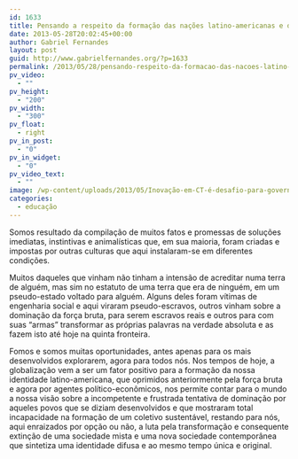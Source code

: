 ```yaml
---
id: 1633
title: Pensando a respeito da formação das nações latino-americanas e da construção de uma possível identidade latino-americana
date: 2013-05-28T20:02:45+00:00
author: Gabriel Fernandes
layout: post
guid: http://www.gabrielfernandes.org/?p=1633
permalink: /2013/05/28/pensando-respeito-da-formacao-das-nacoes-latino-americanas-da-construcao-de-uma-possivel-identidade-latino-americana/
pv_video:
  - ""
pv_height:
  - "200"
pv_width:
  - "300"
pv_float:
  - right
pv_in_post:
  - "0"
pv_in_widget:
  - "0"
pv_video_text:
  - ""
image: /wp-content/uploads/2013/05/Inovação-em-CT-é-desafio-para-governos-latino-americanos.jpg
categories:
  - educação
---
```

Somos resultado da compilação de muitos fatos e promessas de soluções imediatas, instintivas e animalísticas que, em sua maioria, foram criadas e impostas por outras culturas que aqui instalaram-se em diferentes condições.

Muitos daqueles que vinham não tinham a intensão de acreditar numa terra de alguém, mas sim no estatuto de uma terra que era de ninguém, em um pseudo-estado voltado para alguém. Alguns deles foram vítimas de engenharia social e aqui viraram pseudo-escravos, <!--more [CONTINUAR LENDO]--> outros vinham sobre a dominação da força bruta, para serem escravos reais e outros para com suas “armas” transformar as próprias palavras na verdade absoluta e as fazem isto até hoje na quinta fronteira.

Fomos e somos muitas oportunidades, antes apenas para os mais desenvolvidos explorarem, agora para todos nós. Nos tempos de hoje, a globalização vem a ser um fator positivo para a formação da nossa identidade latino-americana, que oprimidos anteriormente pela força bruta e agora por agentes político-econômicos, nos permite contar para o mundo a nossa visão sobre a incompetente e frustrada tentativa de dominação por aqueles povos que se diziam desenvolvidos e que mostraram total incapacidade na formação de um coletivo sustentável, restando para nós, aqui enraizados por opção ou não, a luta pela transformação e consequente extinção de uma sociedade mista e uma nova sociedade contemporânea que sintetiza uma identidade difusa e ao mesmo tempo única e original.